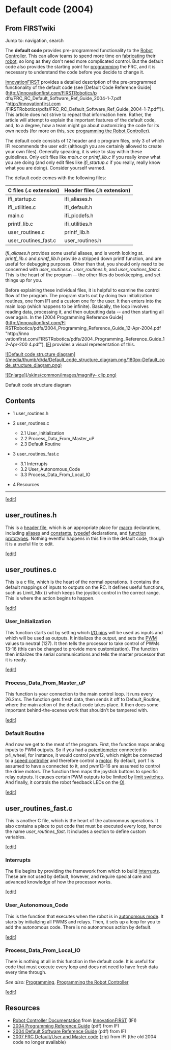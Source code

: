 # Default code (2004)

## From FIRSTwiki

Jump to: navigation, search

The **default code** provides pre-programmed functionality to the [Robot Controller](robot-controller). This can allow teams to spend more time on [fabricating](Fabrication "Fabrication") their [robot](Robot "Robot"), so long as they don't need more complicated control. But the default code also provides the starting point for [programming](Programming "Programming") the FRC, and it is necessary to understand the code before you decide to change it.

[InnovationFIRST](InnovationFIRST "InnovationFIRST") provides a detailed description of the pre-programmed functionality of the default code (see [Default Code Reference Guide](http://innovationfirst.com/FIRSTRobotics/p
dfs/FRC_RC_Default_Software_Ref_Guide_2004-1-7.pdf "http://innovationfirst.com
/FIRSTRobotics/pdfs/FRC_RC_Default_Software_Ref_Guide_2004-1-7.pdf")). This article does not strive to repeat that information here. Rather, the article will attempt to explain the important features of the default code, and, to a degree, how a team might go about customizing the code for its own needs (for more on this, see [programming the Robot Controller](Programming_the_Robot_Controller "Programming the Robot
Controller")).

The default code consists of 12 header and c program files, only 3 of which IFI recommends the user edit (although you are certainly allowed to create your own files). Generally speaking, it is wise to stay within these guidelines. Only edit files like _main.c_ or _printf_lib.c_ if you really know what you are doing (and only edit files like _ifi_startup.c_ if you really, really know what you are doing). Consider yourself warned.

The default code comes with the following files:

C files (.c extension) | Header files (.h extension)
---------------------- | ---------------------------
ifi_startup.c          | ifi_aliases.h
ifi_utilities.c        | ifi_default.h
main.c                 | ifi_picdefs.h
printf_lib.c           | ifi_utilities.h
user_routines.c        | printf_lib.h
user_routines_fast.c   | user_routines.h

_ifi_aliases.h_ provides some useful aliases, and is worth looking at. _printf_lib.c_ and _printf_lib.h_ provide a stripped down printf function, and are useful for debugging purposes. Other than that, you should only need to be concerned with _user_routines.c_, _user_routines.h_, and _user_routines_fast.c_. This is the heart of the program -- the other files do bookkeeping, and set things up for you.

Before explaining these individual files, it is helpful to examine the control flow of the program. The program starts out by doing two initialization routines, one from IFI and a custom one for the user. It then enters into the main loop (which happens to be infinite). Basically, the loop involves reading data, processing it, and then outputting data -- and then starting all over again. In the [2004 Programming Reference Guide](http://innovationfirst.com/FI
RSTRobotics/pdfs/2004_Programming_Reference_Guide_12-Apr-2004.pdf "http://inno
vationfirst.com/FIRSTRobotics/pdfs/2004_Programming_Reference_Guide_12-Apr-200
4.pdf"), [IFI](InnovationFIRST "InnovationFIRST") provides a visual representation of this.

[![Default code structure
diagram](/media/thumb/d/da/Default_code_structure_diagram.png/180px-Default_co
de_structure_diagram.png)](Image:Default_code_structure_diagram.png "Default code structure diagram")

[![Enlarge](/skins/common/images/magnify-
clip.png)](Image:Default_code_structure_diagram.png "Enlarge")

Default code structure diagram

## Contents

- 1 user_routines.h
- 2 user_routines.c

  - 2.1 User_Initialization
  - 2.2 Process_Data_From_Master_uP
  - 2.3 Default Routine

- 3 user_routines_fast.c

  - 3.1 Interrupts
  - 3.2 User_Autonomous_Code
  - 3.3 Process_Data_From_Local_IO

- 4 Resources

--------------------------------------------------------------------------------

[[edit](/index.php?title=Default_code_%282004%29&action=edit&section=1 "Edit
section: user_routines.h")]

## user_routines.h

This is a [header file](/index.php?title=Header_file&action=edit "Header file"), which is an appropriate place for [macro](/index.php?title=Macro&action=edit "Macro") declarations, including [aliases](/index.php?title=Aliases&action=edit "Aliases") and [constants](/index.php?title=Constants&action=edit "Constants"), [typedef](/index.php?title=Typedef&action=edit "Typedef") declarations, and [function prototypes](/index.php?title=Function_prototypes&action=edit "Function prototypes"). Nothing eventful happens in this file in the default code, though it is a useful file to edit.

[[edit](/index.php?title=Default_code_%282004%29&action=edit&section=2 "Edit
section: user_routines.c")]

## user_routines.c

This is a c file, which is the heart of the normal operations. It contains the default mappings of inputs to outputs on the RC. It defines useful functions, such as Limit_Mix () which keeps the joystick control in the correct range. This is where the action begins to happen.

[[edit](/index.php?title=Default_code_%282004%29&action=edit&section=3 "Edit
section: User_Initialization")]

### User_Initialization

This function starts out by setting which [I/O pins](/index.php?title=I/O_pins&action=edit "I/O pins") will be used as inputs and which will be used as outputs. It initializes the output, and sets the [PWM](pwm) values to neutral (127). It then tells the processor to take control of PWMs 13-16 (this can be changed to provide more customization). The function then intializes the serial communications and tells the master processor that it is ready.

[[edit](/index.php?title=Default_code_%282004%29&action=edit&section=4 "Edit
section: Process_Data_From_Master_uP")]

### Process_Data_From_Master_uP

This function is your connection to the main control loop. It runs every 26.2ms. The function gets fresh data, then sends it off to Default_Routine, where the main action of the default code takes place. It then does some important behind-the-scenes work that shouldn't be tampered with.

[[edit](/index.php?title=Default_code_%282004%29&action=edit&section=5 "Edit
section: Default Routine")]

### Default Routine

And now we get to the meat of the program. First, the function maps analog inputs to PWM outputs. So if you had a [potentiometer](Potentiometer "Potentiometer") connected to p4_wheel, for instance, it would control pwm12, which might be connected to a [speed controller](victor-884) and therefore control a [motor](Motor "Motor"). By default, port 1 is assumed to have a <joystick> connected to it, and pwm13-16 are assumed to control the drive motors. The function then maps the joystick buttons to specific relay outputs. It causes certain PWM outputs to be limited by [limit switches](Limit_switch "Limit switch"). And finally, it controls the robot feedback LEDs on the [OI](OI "OI").

[[edit](/index.php?title=Default_code_%282004%29&action=edit&section=6 "Edit
section: user_routines_fast.c")]

## user_routines_fast.c

This is another C file, which is the heart of the autonomous operations. It also contains a place to put code that must be executed every loop, hence the name _user_routines_fast_. It includes a section to define custom variables.

[[edit](/index.php?title=Default_code_%282004%29&action=edit&section=7 "Edit
section: Interrupts")]

### Interrupts

The file begins by providing the framework from which to build [interrupts](Interrupts "Interrupts"). These are not used by default, however, and require special care and advanced knowledge of how the processor works.

[[edit](/index.php?title=Default_code_%282004%29&action=edit&section=8 "Edit
section: User_Autonomous_Code")]

### User_Autonomous_Code

This is the function that executes when the robot is in [autonomous mode](Autonomous_mode "Autonomous mode"). It starts by initializing all PWMS and relays. Then, it sets up a loop for you to add the autonomous code. There is no autonomous action by default.

[[edit](/index.php?title=Default_code_%282004%29&action=edit&section=9 "Edit
section: Process_Data_From_Local_IO")]

### Process_Data_From_Local_IO

There is nothing at all in this function in the default code. It is useful for code that must execute every loop and does not need to have fresh data every time through.

_See also:_ [Programming](Programming "Programming"), [Programming the Robot Controller](Programming_the_Robot_Controller "Programming
the Robot Controller")

[[edit](/index.php?title=Default_code_%282004%29&action=edit&section=10 "Edit
section: Resources")]

## Resources

- [Robot Controller Documentation](http://www.ifirobotics.com/rc.shtml "http://www.ifirobotics.com/rc.shtml") from [InnovationFIRST](InnovationFIRST "InnovationFIRST") (IFI)
- [2004 Programming Reference Guide](http://www.ifirobotics.com/docs/legacy/2004-programming-reference-guide-12-apr-2004.pdf "http://www.ifirobotics.com/docs/legacy/2004-programming-reference-guide-12-apr-2004.pdf") (pdf) from IFI
- [2004 Default Software Reference Guide](http://www.ifirobotics.com/docs/legacy/frc-rc-default-software-ref-guide-2004-1-7.pdf "http://www.ifirobotics.com/docs/legacy/frc-rc-default-software-ref-guide-2004-1-7.pdf") (pdf) from IFI
- [2007 FRC Default/User and Master code](http://www.ifirobotics.com/docs/frc-code-2007-8722.zip "http://www.ifirobotics.com/docs/frc-code-2007-8722.zip") (zip) from IFI (the old 2004 code no longer available)
